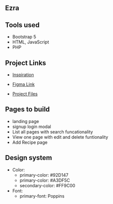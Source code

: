 ## Ezra
 
## Tools used 
- Bootstrap 5
- HTML, JavaScript 
- PHP 

## Project Links 
- [Inspiration](https://www.behance.net/gallery/102048063/Daily-Recipe-Mobile-App-Interaction-Cooking?tracking_source=search_projects|cooking+recipe&l=52&)

- [Figma Link](https://www.figma.com/file/vs601fJb9RIch34ZVZ8AfM/Ezra---Recipe-App?type=design&node-id=56-4&mode=design&t=9ZhhV052yimKNZsP-0)
- [Project Files](https://drive.google.com/drive/u/0/folders/1yfsNDa8qmpmDptaujQbmeFtbBziSLfs5)

## Pages to build
- landing page
- signup login modal
- List all pages with search funcationality 
- View one page with edit and delete funtionality 
- Add Recipe page


## Design system 
- Color: 
    - primary-color: #92D147
    - primary-color: #A3DF5C
    - secondary-color: #FF9C00
- Font:
    - primary-font: Poppins
